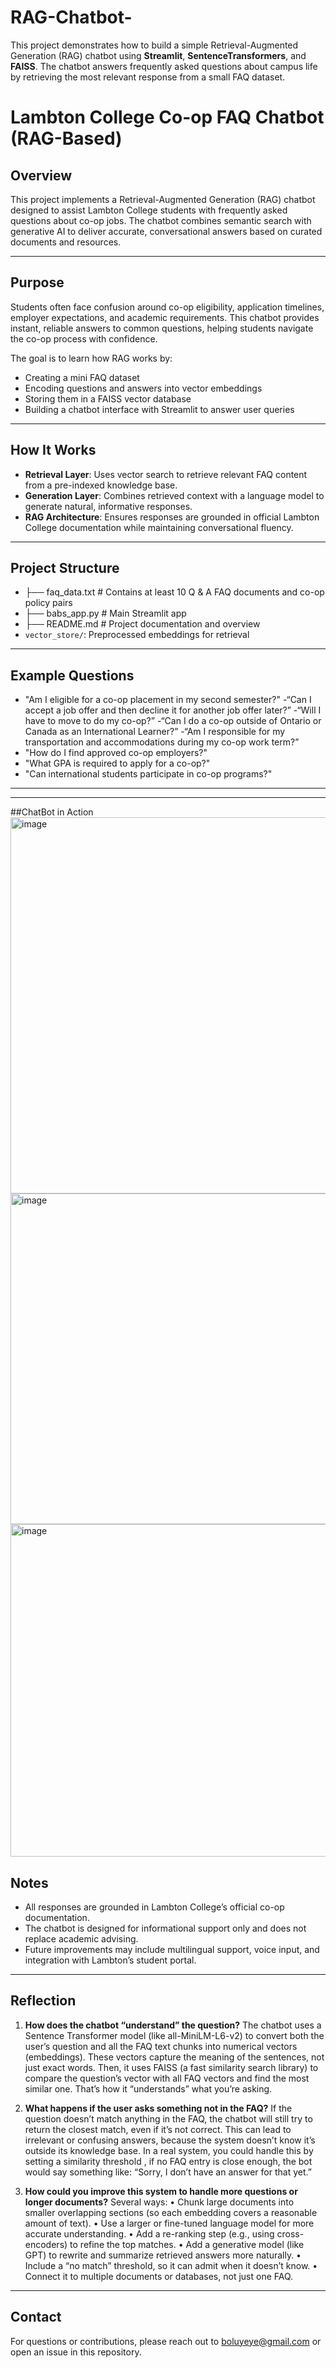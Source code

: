 # RAG-Chatbot-

This project demonstrates how to build a simple Retrieval-Augmented Generation (RAG) chatbot using **Streamlit**, **SentenceTransformers**, and **FAISS**. The chatbot answers frequently asked questions about campus life by retrieving the most relevant response from a small FAQ dataset.

#  Lambton College Co-op FAQ Chatbot (RAG-Based)

## Overview

This project implements a Retrieval-Augmented Generation (RAG) chatbot designed to assist Lambton College students with frequently asked questions about co-op jobs. The chatbot combines semantic search with generative AI to deliver accurate, conversational answers based on curated documents and resources.

---

## Purpose

Students often face confusion around co-op eligibility, application timelines, employer expectations, and academic requirements. This chatbot provides instant, reliable answers to common questions, helping students navigate the co-op process with confidence.

The goal is to learn how RAG works by:
- Creating a mini FAQ dataset
- Encoding questions and answers into vector embeddings
- Storing them in a FAISS vector database
- Building a chatbot interface with Streamlit to answer user queries

---

##  How It Works

- **Retrieval Layer**: Uses vector search to retrieve relevant FAQ content from a pre-indexed knowledge base.
- **Generation Layer**: Combines retrieved context with a language model to generate natural, informative responses.
- **RAG Architecture**: Ensures responses are grounded in official Lambton College documentation while maintaining conversational fluency.

---

## Project Structure

- ├── faq_data.txt           # Contains at least 10 Q & A  FAQ documents and co-op policy pairs
- ├── babs_app.py         # Main Streamlit app
- ├── README.md              # Project documentation and overview
- `vector_store/`: Preprocessed embeddings for retrieval



---

## Example Questions

- "Am I eligible for a co-op placement in my second semester?"
-“Can I accept a job offer and then decline it for another job offer later?”
-“Will I have to move to do my co-op?”
-“Can I do a co-op outside of Ontario or Canada as an International Learner?”
-“Am I responsible for my transportation and accommodations during my co-op work term?”
- "How do I find approved co-op employers?"
- "What GPA is required to apply for a co-op?"
- "Can international students participate in co-op programs?"


---

---
##ChatBot in Action
 <img width="915" height="602" alt="image" src="https://github.com/user-attachments/assets/81ad3478-775d-412e-9812-89bf0387384b" />
 <img width="719" height="529" alt="image" src="https://github.com/user-attachments/assets/7c3d8d4c-ff52-45eb-a5f0-4f3c6b34ac19" />
 <img width="806" height="532" alt="image" src="https://github.com/user-attachments/assets/c9f50146-2d7f-4e0f-9621-d700913301eb" />




 

 
## Notes

- All responses are grounded in Lambton College’s official co-op documentation.
- The chatbot is designed for informational support only and does not replace academic advising.
- Future improvements may include multilingual support, voice input, and integration with Lambton’s student portal.

---

## Reflection

1. **How does the chatbot “understand” the question?**
The chatbot uses a Sentence Transformer model (like all-MiniLM-L6-v2) to convert both the user’s question and all the FAQ text chunks into numerical vectors (embeddings).
These vectors capture the meaning of the sentences, not just exact words.
Then, it uses FAISS (a fast similarity search library) to compare the question’s vector with all FAQ vectors and find the most similar one. That’s how it “understands” what you’re asking.

2. **What happens if the user asks something not in the FAQ?**
If the question doesn’t match anything in the FAQ, the chatbot will still try to return the closest match, even if it’s not correct. This can lead to irrelevant or confusing answers, because the system doesn’t know it’s outside its knowledge base.
In a real system, you could handle this by setting a similarity threshold , if no FAQ entry is close enough, the bot would say something like:
“Sorry, I don’t have an answer for that yet.”

3. **How could you improve this system to handle more questions or longer documents?**
Several ways:
•	Chunk large documents into smaller overlapping sections (so each embedding covers a reasonable amount of text).
•	Use a larger or fine-tuned language model for more accurate understanding.
•	Add a re-ranking step (e.g., using cross-encoders) to refine the top matches.
•	Add a generative model (like GPT) to rewrite and summarize retrieved answers more naturally.
•	Include a “no match” threshold, so it can admit when it doesn’t know.
•	Connect it to multiple documents or databases, not just one FAQ.
---

## Contact

For questions or contributions, please reach out to boluyeye@gmail.com or open an issue in this repository.

